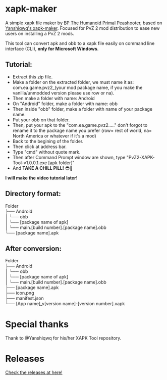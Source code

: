 # xapk-maker

A simple xapk file maker by [BP The Humanoid Primal Peashooter](https://github.com/BP-Studio990), based on [Yanshiqwq's xapk-maker](https://github.com/Yanshiqwq/xapk-maker). Focused for PvZ 2 mod distribution to ease new users on installing a PvZ 2 mods.

This tool can convert apk and obb to a xapk file easily on command line interface (CLI), **only for Microsoft Windows**.

## Tutorial:
- Extract this zip file.
- Make a folder on the extracted folder, we must name it as: com.ea.game.pvz2_(your mod package name, if you make the vanilla/unmodded version please use row or na).
- Then make a folder with name: Android
- On "Android" folder, make a folder with name: obb
- Then inside "obb" folder, make a folder with name of your package name.
- Put your obb on that folder.
- Then, put your apk to the "com.ea.game.pvz2....." don't forgot to rename it to the package name you prefer (row= rest of world, na= North America or whatever if it's a mod)
- Back to the begining of the folder.
- Then click at address bar.
- Type "cmd" without quote mark.
- Then after Command Prompt window are shown, type "PvZ2-XAPK-Tool-v1.0.0.1.exe [apk folder]"
- And **TAKE A CHILL PILL!** 😎💊

**I will make the video tutorial later!**

## Directory format:

Folder  
 ├── Android  
 │  └── obb  
 │    └── [package name of apk]  
 │      └── main.[build number].[package name].obb  
 └── [package name].apk

## After conversion:

Folder  
 ├── Android  
 │  └── obb  
 │    └── [package name of apk]  
 │      └── main.[build number].[package name].obb  
 ├── [package name].apk  
 ├── icon.png  
 ├── manifest.json  
 └── [App name]_v[version name]-[version number].xapk
 
# Special thanks
Thank to @Yanshiqwq for his/her XAPK Tool repository.

# Releases
[Check the releases at here!](https://github.com/BP-Studio990/PvZ2XAPK/releases)
